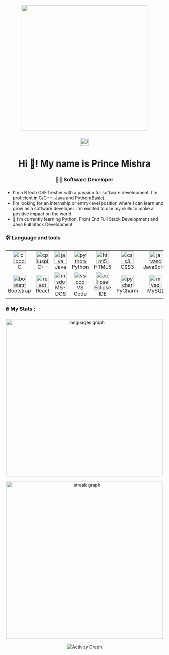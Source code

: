 <div align="center">
<!--   <img height="400" src="https://cdn.dribbble.com/users/1162077/screenshots/3848914/media/7ed7d5ca074b48b328150e5a231e8d1f.gif"  /> -->
<!-- <img height="500" src="https://media.tenor.com/2fXbn6Xtt0UAAAAC/software-software-development.gif"  /> -->
<!--   <img height="300" src="https://media.tenor.com/Ug6cbVA1ZsMAAAAd/developer.gif"  /> -->
  
  <img height="400" src="https://img.etimg.com/thumb/width-1200,height-900,imgsize-638053,resizemode-75,msid-84146083/prime/technology-and-startups/booting-up-developer-economy-how-tech-startups-are-helping-coders-build-and-test-software-faster.jpg"  />
 
</div>

###

<div align="center">
  <a href="https://www.linkedin.com/in/prince-mishra-pm0588" target="_blank">
    <img src="https://img.shields.io/static/v1?message=LinkedIn&logo=linkedin&label=&color=0077B5&logoColor=white&labelColor=&style=for-the-badge" height="25" alt="linkedin logo"  />
  </a>
</div>



<h1 align="center">Hi 👋! My name is Prince Mishra</h1>

###

<h3 align="center">👩‍💻 Software Developer</h3>

###

- I'm a BTech CSE fresher with a passion for software development. I'm proficient in C/C++, Java and Python(Basic).
- I'm looking for an internship or entry-level position where I can learn and grow as a software developer. I'm excited to use my skills to make a positive impact on the world.
- 🌱 I’m currently learning Python, Front End Full Stack Development and Java Full Stack Development</p>

###

<h3 align="left">🛠 Language and tools</h3>

###
<!--
<div align="left">
  <img src="https://cdn.jsdelivr.net/gh/devicons/devicon/icons/c/c-original.svg" height="40" alt="c logo"  />
  <img width="12" />
  <img src="https://cdn.jsdelivr.net/gh/devicons/devicon/icons/cplusplus/cplusplus-original.svg" height="40" alt="cplusplus logo"  />
  <img width="12" />
  <img src="https://cdn.jsdelivr.net/gh/devicons/devicon/icons/java/java-original.svg" height="40" alt="java logo"  />
  <img width="12" />
  <img src="https://cdn.jsdelivr.net/gh/devicons/devicon/icons/python/python-original.svg" height="40" alt="python logo"  />
  <img width="12" />
  <img src="https://cdn.jsdelivr.net/gh/devicons/devicon/icons/html5/html5-original.svg" height="40" alt="html5 logo"  />
  <img width="12" />
  <img src="https://cdn.jsdelivr.net/gh/devicons/devicon/icons/css3/css3-original.svg" height="40" alt="css3 logo"  />
  <img width="12" />
  <img src="https://cdn.jsdelivr.net/gh/devicons/devicon/icons/javascript/javascript-original.svg" height="40" alt="javascript logo"  />
  <img width="12" />
  <img src="https://cdn.jsdelivr.net/gh/devicons/devicon/icons/angularjs/angularjs-original.svg" height="40" alt="angularjs logo"  />
  <img width="12" />
  <img src="https://cdn.jsdelivr.net/gh/devicons/devicon/icons/bootstrap/bootstrap-original.svg" height="40" alt="bootstrap logo"  />
  <img width="12" />
  <img src="https://cdn.jsdelivr.net/gh/devicons/devicon/icons/react/react-original.svg" height="40" alt="react logo"  />
  <img width="12" />
  <img src="https://cdn.jsdelivr.net/gh/devicons/devicon/icons/msdos/msdos-original.svg" height="40" alt="msdos logo"  />
  <img width="12" />
  <img src="https://cdn.jsdelivr.net/gh/devicons/devicon/icons/vscode/vscode-original.svg" height="40" alt="vscode logo"  />
  <img width="12" />
  <img src="https://skillicons.dev/icons?i=eclipse" height="40" alt="eclipseide logo"  />
  <img width="12" />
  <img src="https://resources.jetbrains.com/storage/products/company/brand/logos/PyCharm_icon.png" height="40" alt="pycharm logo"  />
  <img width="12" />
  <img src="https://cdn.jsdelivr.net/gh/devicons/devicon/icons/mysql/mysql-original.svg" height="40" alt="mysql logo"  />
  <img width="12" />
  <img src="https://skillicons.dev/icons?i=github" height="40" alt="github logo"  />
</div>     -->

<div align="center">
  <table>
    <tr>
      <td align="center">
        <img src="https://cdn.jsdelivr.net/gh/devicons/devicon/icons/c/c-original.svg" height="40" alt="c logo" /><br>
        C
      </td>
      <td align="center">
        <img src="https://cdn.jsdelivr.net/gh/devicons/devicon/icons/cplusplus/cplusplus-original.svg" height="40" alt="cplusplus logo" /><br>
        C++
      </td>
      <td align="center">
        <img src="https://cdn.jsdelivr.net/gh/devicons/devicon/icons/java/java-original.svg" height="40" alt="java logo" /><br>
        Java
      </td>
      <td align="center">
        <img src="https://cdn.jsdelivr.net/gh/devicons/devicon/icons/python/python-original.svg" height="40" alt="python logo" /><br>
        Python
      </td>
      <td align="center">
        <img src="https://cdn.jsdelivr.net/gh/devicons/devicon/icons/html5/html5-original.svg" height="40" alt="html5 logo" /><br>
        HTML5
      </td>
      <td align="center">
        <img src="https://cdn.jsdelivr.net/gh/devicons/devicon/icons/css3/css3-original.svg" height="40" alt="css3 logo" /><br>
        CSS3
      </td>
      <td align="center">
        <img src="https://cdn.jsdelivr.net/gh/devicons/devicon/icons/javascript/javascript-original.svg" height="40" alt="javascript logo" /><br>
        JavaScript
      </td>
      <td align="center">
        <img src="https://cdn.jsdelivr.net/gh/devicons/devicon/icons/angularjs/angularjs-original.svg" height="40" alt="angularjs logo" /><br>
        AngularJS
      </td>
    </tr>
    <tr>
      <td align="center">
        <img src="https://cdn.jsdelivr.net/gh/devicons/devicon/icons/bootstrap/bootstrap-original.svg" height="40" alt="bootstrap logo" /><br>
        Bootstrap
      </td>
      <td align="center">
        <img src="https://cdn.jsdelivr.net/gh/devicons/devicon/icons/react/react-original.svg" height="40" alt="react logo" /><br>
<!--         <img src="https://miro.medium.com/v2/resize:fit:828/0*EitUXT-pqbaQSCTt.gif" height="40" alt="react logo" /><br> -->
        React
      </td>
      <td align="center">
        <img src="https://cdn.jsdelivr.net/gh/devicons/devicon/icons/msdos/msdos-original.svg" height="40" alt="msdos logo" /><br>
        MS-DOS
      </td>
      <td align="center">
        <img src="https://cdn.jsdelivr.net/gh/devicons/devicon/icons/vscode/vscode-original.svg" height="40" alt="vscode logo" /><br>
        VS Code
      </td>
      <td align="center">
        <img src="https://skillicons.dev/icons?i=eclipse" height="40" alt="eclipseide logo" /><br>
        Eclipse IDE
      </td>
      <td align="center">
        <img src="https://resources.jetbrains.com/storage/products/company/brand/logos/PyCharm_icon.png" height="40" alt="pycharm logo" /><br>
        PyCharm
      </td>
      <td align="center">
        <img src="https://cdn.jsdelivr.net/gh/devicons/devicon/icons/mysql/mysql-original.svg" height="40" alt="mysql logo" /><br>
        MySQL
      </td>
      <td align="center">
        <img src="https://skillicons.dev/icons?i=github" height="40" alt="github logo" /><br>
        GitHub
      </td>
    </tr>
  </table>
</div>




###

<h3 align="left">🔥   My Stats :</h3>

###

<div align="center">
  
<!-- Top Languages Graph -->
<!--   <img src="https://github-readme-stats.vercel.app/api/top-langs?username=princepm02&locale=en&hide_title=false&layout=compact&card_width=320&langs_count=12&theme=dracula&hide_border=false&order=2" height="150" alt="languages graph"  /> -->
<!--   <img align="Center" src="https://github-readme-stats.vercel.app/api/top-langs?username=princepm02&show_icons=true&locale=en&layout=compact&card_width=450&langs_count=12&theme=dark&hide_border=false&order=2" height="200" alt="languages graph" /> -->

  <!-- Streak Graph -->
  <!--   <img align="Center" src="https://streak-stats.demolab.com?user=Princepm02&locale=en&mode=daily&theme=dark&card_width=450&hide_border=false&border_radius=5&order=3" height="200" alt="streak graph"  />
</div> -->

 <!-- Top Languages Graph -->
<img align="center" src="https://github-readme-stats.vercel.app/api/top-langs/?username=princepm02&layout=compact&langs_count=12&show_icons=true&theme=dark&hide_border=false&text_color=ffffff" width="500" alt="languages graph" />
<br/><br/>

<!-- Streak Graph -->
<img align="center" src="https://streak-stats.demolab.com?user=Princepm02&layout=compact&count_private=true&border_radius=5&show_icons=true&theme=dark&hide_border=false&text_color=ffffff" width="500" alt="streak graph" />
<br/><br/>

<!-- Activity Graph -->
<img align="center" src="https://github-readme-activity-graph.vercel.app/graph?username=princepm02&theme=react-dark&hide_border=false&count_private=true&bg_color=101010&line=fb8c00&color=cfcccc&point=ffffff&area=true" alt="Activity Graph" />


###
